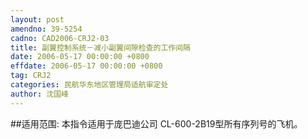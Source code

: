 ```yaml
---
layout: post
amendno: 39-5254
cadno: CAD2006-CRJ2-03
title: 副翼控制系统－减小副翼间隙检查的工作间隔
date: 2006-05-17 00:00:00 +0800
effdate: 2006-05-17 00:00:00 +0800
tag: CRJ2
categories: 民航华东地区管理局适航审定处
author: 沈国峰
---
```


##适用范围:
本指令适用于庞巴迪公司 CL-600-2B19型所有序列号的飞机。

